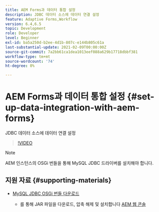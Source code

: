 ```yaml
---
title: AEM Forms과 데이터 통합 설정
description: JDBC 데이터 소스에 데이터 연결 설정
feature: Adaptive Forms,Workflow
version: 6.4,6.5
topic: Development
role: Developer
level: Beginner
exl-id: ba5a250d-b2ee-4d1b-807c-e144b805c61a
last-substantial-update: 2021-02-09T00:00:00Z
source-git-commit: 7a2bb61ca1dea1013eef088a629b17718dbbf381
workflow-type: tm+mt
source-wordcount: '74'
ht-degree: 0%

---
```


# AEM Forms과 데이터 통합 설정 {#set-up-data-integration-with-aem-forms}

JDBC 데이터 소스에 데이터 연결 설정

>[!VIDEO](https://video.tv.adobe.com/v/17724/?quality=9&learn=on)

>[!NOTE]
>
>AEM 인스턴스의 OSGi 번들을 통해 MySQL JDBC 드라이버를 설치해야 합니다.

## 지원 자료 {#supporting-materials}

* [MySQL JDBC OSGi 번들 다운로드](https://dev.mysql.com/downloads/connector/j/)

   * 를 통해 JAR 파일을 다운로드, 압축 해제 및 설치합니다 [AEM 웹 콘솔](http://localhost:4502/system/console/bundles)
